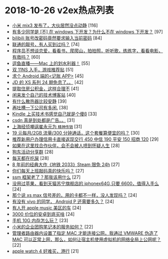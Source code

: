 # 2018-10-26 v2ex热点列表

+ [小米 mix3 发布了，大伙居然没点动静](https://www.v2ex.com/t/501296#reply116) [116]
+ [有多少同学是 [不] 在 windows 下开发？为什么不在 windows 下开发？](https://www.v2ex.com/t/501341#reply97) [97]
+ [bilibili 账号改密码竟然要求输入当前密码](https://www.v2ex.com/t/501359#reply84) [84]
+ [联通的靓号，有人买到过吗？](https://www.v2ex.com/t/501278#reply74) [74]
+ [程序员不想谈恋爱，看看书，爬爬山，拍拍照，听听歌，练练字，看看电影，有救吗？](https://www.v2ex.com/t/501455#reply60) [60]
+ [逗鱼直播——Mac 上的划水利器！](https://www.v2ex.com/t/501298#reply55) [55]
+ [双 11NS 入手，游戏推荐贴](https://www.v2ex.com/t/501252#reply51) [51]
+ [求个 Android 端的<记账 APP>](https://www.v2ex.com/t/501269#reply45) [45]
+ [JD 的 XS 系列 24 期免息了。。](https://www.v2ex.com/t/501414#reply42) [42]
+ [提取住房公积金，这样合理不](https://www.v2ex.com/t/501325#reply41) [41]
+ [闲来发个自己的技术博客站](https://www.v2ex.com/t/501471#reply40) [40]
+ [有什么散热器比较安静](https://www.v2ex.com/t/501331#reply39) [39]
+ [再吐槽一下公司有多闲.](https://www.v2ex.com/t/501380#reply38) [38]
+ [Kindle 上买技术书感觉自己就是个傻β](https://www.v2ex.com/t/501389#reply33) [33]
+ [csdn 真是到处都是广告。。](https://www.v2ex.com/t/501424#reply31) [31]
+ [上海经侦嘲讽崔永元为 `精神传销`](https://www.v2ex.com/t/501483#reply31) [31]
+ [19 元每月/2GB 流量/300 分钟通话，这个套餐算便宜的吗？](https://www.v2ex.com/t/501275#reply30) [30]
+ [推荐新用户办理信用卡直接返现交行 450 中信 190 平安 150 招商 120](https://www.v2ex.com/t/501251#reply29) [29]
+ [如果在这里找合作伙伴，会不会被人喷到怀疑人生](https://www.v2ex.com/t/501258#reply28) [28]
+ [狗东活动分享群](https://www.v2ex.com/t/501263#reply28) [28]
+ [每天都在吃屎](https://www.v2ex.com/t/501498#reply28) [28]
+ [8 年前的经典大作《地铁 2033》Steam 限免 24h](https://www.v2ex.com/t/501290#reply27) [27]
+ [你们每天上班敲码真的快乐吗？](https://www.v2ex.com/t/501375#reply27) [27]
+ [ssm 框架老了？那我该用什么](https://www.v2ex.com/t/501422#reply27) [27]
+ [没用过苹果，看到天猫苏宁旗舰店的 iphonex64G,只要 6600，值得入手么](https://www.v2ex.com/t/501256#reply24) [24]
+ [那个说 xs max 信号差的，用的卡都不一样，没人发现吗？](https://www.v2ex.com/t/501531#reply24) [24]
+ [有没有 vivo 的同学， Android P 还需要多久？](https://www.v2ex.com/t/501321#reply24) [24]
+ [有人开 apple music 美区的车](https://www.v2ex.com/t/501442#reply24) [24]
+ [3000 价位的安卓到底买啥](https://www.v2ex.com/t/501457#reply24) [24]
+ [手机 10G 内存怎么玩？](https://www.v2ex.com/t/501350#reply23) [23]
+ [小米的企业团购笔记本的服务如何？](https://www.v2ex.com/t/501254#reply22) [22]
+ [管理者路由器内设置了指定 MAC 才能连接公网，我通过 VMWARE 伪造了 MAC 可以正常上网，那么，如何让宿主机使用虚拟机的网络全局上公网呢？](https://www.v2ex.com/t/501409#reply22) [22]
+ [apple watch 4 好难买，港行](https://www.v2ex.com/t/501354#reply21) [21]
